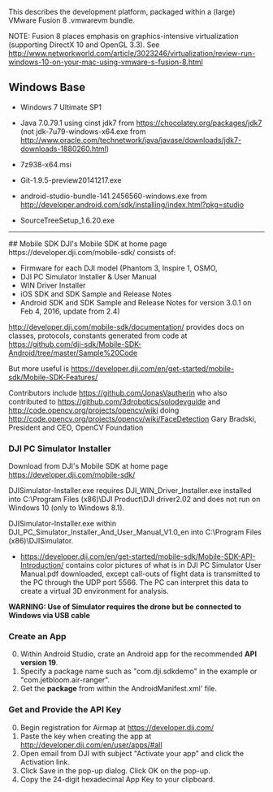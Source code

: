This describes the development platform, packaged within a (large)
VMware Fusion 8 .vmwarevm bundle.

NOTE: Fusion 8 places emphasis on graphics-intensive virtualization
(supporting DirectX 10 and OpenGL 3.3). See http://www.networkworld.com/article/3023246/virtualization/review-run-windows-10-on-your-mac-using-vmware-s-fusion-8.html

## Windows Base

* Windows 7 Ultimate SP1
* Java 7.0.79.1 using cinst jdk7 from https://chocolatey.org/packages/jdk7
  (not jdk-7u79-windows-x64.exe from http://www.oracle.com/technetwork/java/javase/downloads/jdk7-downloads-1880260.html)
* 7z938-x64.msi
* Git-1.9.5-preview20141217.exe

* android-studio-bundle-141.2456560-windows.exe from http://developer.android.com/sdk/installing/index.html?pkg=studio
* SourceTreeSetup_1.6.20.exe

<hr />

<a name="MobileSDK">
## Mobile SDK</a>
DJI's Mobile SDK at home page https://developer.dji.com/mobile-sdk/
consists of:

* Firmware for each DJI model (Phantom 3, Inspire 1, OSMO, 
* DJI PC Simulator Installer & User Manual
* WIN Driver Installer
* iOS SDK and SDK Sample and Release Notes
* Android SDK and SDK Sample and Release Notes for version 3.0.1 on Feb 4, 2016, update from 2.4)
 
http://developer.dji.com/mobile-sdk/documentation/
provides docs on classes, protocols, constants generated from code at
https://github.com/dji-sdk/Mobile-SDK-Android/tree/master/Sample%20Code

But more useful is https://developer.dji.com/en/get-started/mobile-sdk/Mobile-SDK-Features/

Contributors include https://github.com/JonasVautherin
who also contributed to https://github.com/3drobotics/solodevguide
and http://code.opencv.org/projects/opencv/wiki
doing http://code.opencv.org/projects/opencv/wiki/FaceDetection
Gary Bradski, President and CEO, OpenCV Foundation

### DJI PC Simulator Installer
Download from DJI's Mobile SDK at home page https://developer.dji.com/mobile-sdk/

DJISimulator-Installer.exe
requires DJI_WIN_Driver_Installer.exe installed into C:\Program Files (x86)\DJI Product\DJI driver2.02
and does not run on Windows 10 (only to Windows 8.1).

DJISimulator-Installer.exe within DJI_PC_Simulator_Installer_And_User_Manual_V1.0_en
into C:\Program Files (x86)\DJISimulator.

* https://developer.dji.com/en/get-started/mobile-sdk/Mobile-SDK-API-Introduction/
  contains color pictures of what is in DJI PC Simulator User Manual.pdf downloaded,
  except call-outs of flight data is transmitted to the PC through the UDP port 5566.
  The PC can interpret this data to create a virtual 3D environment for analysis.

<strong>WARNING: Use of Simulator requires the drone but be connected to Windows via USB cable</strong>

### Create an App
0. Within Android Studio, crate an Android app for the recommended <strong>API version 19</strong>.
0. Specify a package name such as "com.dji.sdkdemo" in the example or "com.jetbloom.air-ranger".
0. Get the <strong>package</strong> from within the AndroidManifest.xml' file.

### Get and Provide the API Key
0. Begin registration for Airmap at https://developer.dji.com/
0. Paste the key when creating the app at http://developer.dji.com/en/user/apps/#all
0. Open email from DJI with subject "Activate your app" and click the Activation link.
0. Click Save in the pop-up dialog. Click OK on the pop-up.
0. Copy the 24-digit hexadecimal App Key to your clipboard.

